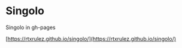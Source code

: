 # Singolo

Singolo in gh-pages

[https://rtxrulez.github.io/singolo/](https://rtxrulez.github.io/singolo/)
